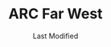 ---
layout: location-page
date: Last Modified
description: "Local COVID-19 testing is available at ARC Far West in Austin, Texas, USA."
permalink: "locations/texas/austin/arc-far-west/"
tags:
  - locations
  - texas
title: ARC Far West
state: Texas
stateAbbr: TX
hood: "Austin"
address: "6835 Austin Center Blvd"
city: "Austin"
zip: "78731"
mapUrl: "http://maps.apple.com/?q=ARC+Far+West&address=6835+Austin+Center+Blvd,Austin,Texas,78731"
locationType: Drive-thru
phone: "512-346-6611"
website: "https://www.austinregionalclinic.com/make-an-appointment/"
onlineBooking: true
closed: undefined
closedUpdate: April 16th, 2020
notes: "By appointment only. Requires phone screen."
days: Weekdays
hours: 8AM-7PM
altDays: Weekends
altHours: 8AM-5PM
ctaMessage: Schedule a test
ctaUrl: "https://www.austinregionalclinic.com/make-an-appointment/"
---